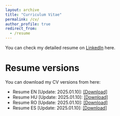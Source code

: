 ```yaml
---
layout: archive
title: "Curriculum Vitae"
permalink: /cv/
author_profile: true
redirect_from:
  - /resume
---
```

You can check my detailed resume on  <a target="_new" href="https://www.linkedin.com/in/biroattila"> LinkedIn</a> here.

 
Resume versions
======
You can download my CV versions from here:
  * Resume EN [Update: 2025.01.10]: <a target="_new" href="http://biroka.github.io/files/CV_AttilaBiro_EN.pdf">[Download]</a> 
  * Resume HU [Update: 2025.01.10]: <a target="_new" href="http://biroka.github.io/files/CV_AttilaBiro_HU.pdf">[Download]</a> 
  * Resume RO [Update: 2025.01.10]: <a target="_new" href="http://biroka.github.io/files/CV_AttilaBiro_RO.pdf">[Download]</a> 
  * Resume ES [Update: 2025.01.10]: <a target="_new" href="http://biroka.github.io/files/CV_AttilaBiro_ES.pdf">[Download]</a>

